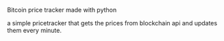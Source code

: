 Bitcoin price tracker made with python


a simple pricetracker that gets the prices from blockchain api and updates them every minute.